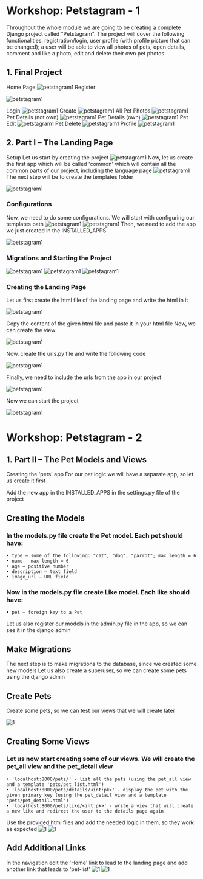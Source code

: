 # Workshop: Petstagram - 1
Throughout the whole module we are going to be creating a complete Django project called "Petstagram". The project will cover the following functionalities: registration/login, user profile (with profile picture that can be changed); a user will be able to view all photos of pets, open details, comment and like a photo, edit and delete their own pet photos. 
##    1. Final Project
Home Page
![petstagram1](https://user-images.githubusercontent.com/67734870/120034619-fb64f880-c005-11eb-9af2-3afa1d133a1d.png)
Register

![petstagram1](https://user-images.githubusercontent.com/67734870/120034754-31a27800-c006-11eb-98e6-905867be6b02.png)

Login
![petstagram1](https://user-images.githubusercontent.com/67734870/120034830-4e3eb000-c006-11eb-8a48-7811b8a1f831.png)
Create
![petstagram1](https://user-images.githubusercontent.com/67734870/120034904-6adae800-c006-11eb-8bb3-d8a5a60bd7c5.png)
All Pet Photos
![petstagram1](https://user-images.githubusercontent.com/67734870/120034985-8940e380-c006-11eb-9d2c-d137c287ed04.png)
Pet Details (not own)
![petstagram1](https://user-images.githubusercontent.com/67734870/120035058-a70e4880-c006-11eb-9f0a-b0693f93c773.png)
Pet Details (own)
![petstagram1](https://user-images.githubusercontent.com/67734870/120035196-dd4bc800-c006-11eb-82f5-2189379e6bea.png)
Pet Edit
![petstagram1](https://user-images.githubusercontent.com/67734870/120035258-f3598880-c006-11eb-9a29-e033e06cd835.png)
Pet Delete
![petstagram1](https://user-images.githubusercontent.com/67734870/120035311-0d936680-c007-11eb-9db7-35ad81f8dc1b.png)
Profile
![petstagram1](https://user-images.githubusercontent.com/67734870/120035351-213ecd00-c007-11eb-998f-1c2186b0b9a9.png)
##    2. Part I – The Landing Page
Setup
Let us start by creating the project
![petstagram1](https://user-images.githubusercontent.com/67734870/120035422-43384f80-c007-11eb-8e67-8d99e397ab9a.png)
Now, let us create the first app which will be called 'common' which will contain all the common parts of our project, including the language page
![petstagram1](https://user-images.githubusercontent.com/67734870/120035489-5e0ac400-c007-11eb-97b8-226feecc28df.png)
The next step will be to create the templates folder

![petstagram1](https://user-images.githubusercontent.com/67734870/120035552-7a0e6580-c007-11eb-887b-f90cfea1ea5c.png)
### Configurations
Now, we need to do some configurations. We will start with configuring our templates path
![petstagram1](https://user-images.githubusercontent.com/67734870/120035639-98746100-c007-11eb-80f7-f1b9a7ed6727.png)
![petstagram1](https://user-images.githubusercontent.com/67734870/120035746-bb067a00-c007-11eb-94cd-75ce37fbd100.png)
Then, we need to add the app we just created in the INSTALLED_APPS

![petstagram1](https://user-images.githubusercontent.com/67734870/120035852-ebe6af00-c007-11eb-8d2d-c511bbbb1581.png)

### Migrations and Starting the Project
![petstagram1](https://user-images.githubusercontent.com/67734870/120035969-146ea900-c008-11eb-95c6-a32c8058ed41.png)
![petstagram1](https://user-images.githubusercontent.com/67734870/120036025-2cdec380-c008-11eb-841f-401a74a26d5a.png)
![petstagram1](https://user-images.githubusercontent.com/67734870/120036087-45e77480-c008-11eb-9f2e-7c5e123f6eea.png)
### Creating the Landing Page
Let us first create the html file of the landing page and write the html in it

![petstagram1](https://user-images.githubusercontent.com/67734870/120036178-66173380-c008-11eb-8130-764f7f0aa59e.png)

Copy the content of the given html file and paste it in your html file
Now, we can create the view

![petstagram1](https://user-images.githubusercontent.com/67734870/120036233-79c29a00-c008-11eb-911a-f96517305b00.png)

Now, create the urls.py file and write the following code

![petstagram1](https://user-images.githubusercontent.com/67734870/120036275-9068f100-c008-11eb-9a58-68b682fb115d.png)

Finally, we need to include the urls from the app in our project

![petstagram1](https://user-images.githubusercontent.com/67734870/120036317-a4acee00-c008-11eb-961c-5a9e793c256e.png)

Now we can start the project

![petstagram1](https://user-images.githubusercontent.com/67734870/120036376-b9898180-c008-11eb-83fe-42186d5e434e.png)

# Workshop: Petstagram - 2
 ##   1. Part II – The Pet Models and Views
Creating the 'pets' app
For our pet logic we will have a separate app, so let us create it first

Add the new app in the INSTALLED_APPS in the settings.py file of the project
## Creating the Models
### In the models.py file create the Pet model. Each pet should have:
    • type – some of the following: "cat", "dog", "parrot"; max length = 6
    • name – max length = 6
    • age – positive number
    • description – text field
    • image_url – URL field
### Now in the models.py file create Like model. Each like should have:
    • pet – foreign key to a Pet
Let us also register our models in the admin.py file in the app, so we can see it in the django admin
## Make Migrations
The next step is to make migrations to the database, since we created some new models
Let us also create a superuser, so we can create some pets using the django admin
## Create Pets
Create some pets, so we can test our views that we will create later

![1](https://user-images.githubusercontent.com/67734870/121063918-9791bb00-c7cf-11eb-96b6-5a265c7dd020.png)

## Creating Some Views
### Let us now start creating some of our views. We will create the pet_all view and the pet_detail view
    • 'localhost:8000/pets/' - list all the pets (using the pet_all view and a template 'pets/pet_list.html')
    • 'localhost:8000/pets/details/<int:pk>' - display the pet with the given primary key (using the pet_detail view and a template 'pets/pet_detail.html')
    • 'localhost:8000/pets/like/<int:pk>' - write a view that will create a new like and redirect the user to the details page again
Use the provided html files and add the needed logic in them, so they work as expected
![1](https://user-images.githubusercontent.com/67734870/121064136-dcb5ed00-c7cf-11eb-8712-70838ba2bd77.png)
![1](https://user-images.githubusercontent.com/67734870/121064201-f0615380-c7cf-11eb-9b80-f4fc1827ba3c.png)
## Add Additional Links
In the navigation edit the 'Home' link to lead to the landing page and add another link that leads to 'pet-list'
![1](https://user-images.githubusercontent.com/67734870/121064284-08d16e00-c7d0-11eb-8024-78ae46ddf4f3.png)
![1](https://user-images.githubusercontent.com/67734870/121064330-1850b700-c7d0-11eb-91a4-00e0ab8ea11d.png)
